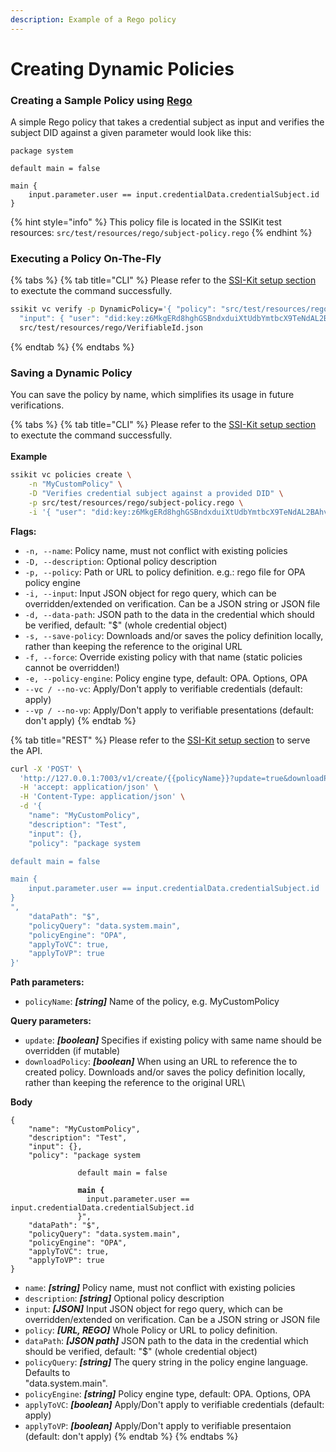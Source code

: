 ```yaml
---
description: Example of a Rego policy
---
```


# Creating Dynamic Policies

### Creating a Sample Policy using [R](../../../usage-examples/open-policy-agent.md)[ego](../../../usage-examples/open-policy-agent.md)

A simple Rego policy that takes a credential subject as input and verifies the subject DID against a given parameter would look like this:

```rego
package system

default main = false

main {
    input.parameter.user == input.credentialData.credentialSubject.id
}
```

{% hint style="info" %}
This policy file is located in the SSIKit test resources: `src/test/resources/rego/subject-policy.rego`
{% endhint %}

### &#x20;Executing a Policy On-The-Fly&#x20;

{% tabs %}
{% tab title="CLI" %}
Please refer to the [SSI-Kit setup section](../../../getting-started/cli-command-line-interface.md) to exectute the command successfully.

```bash
ssikit vc verify -p DynamicPolicy='{ "policy": "src/test/resources/rego/subject-policy.rego", \
  "input": { "user": "did:key:z6MkgERd8hghGSBndxduiXtUdbYmtbcX9TeNdAL2BAhvXoAp" } }' \
  src/test/resources/rego/VerifiableId.json

```
{% endtab %}
{% endtabs %}

### &#x20;Saving a Dynamic Policy

You can save the policy by name, which simplifies its usage in future verifications.

{% tabs %}
{% tab title="CLI" %}
Please refer to the [SSI-Kit setup section](../../../getting-started/cli-command-line-interface.md) to exectute the command successfully.\
\
**Example**

```bash
ssikit vc policies create \
    -n "MyCustomPolicy" \
    -D "Verifies credential subject against a provided DID" \
    -p src/test/resources/rego/subject-policy.rego \
    -i '{ "user": "did:key:z6MkgERd8hghGSBndxduiXtUdbYmtbcX9TeNdAL2BAhvXoAp" }'
```

**Flags:**&#x20;

* `-n, --name`:  Policy name, must not conflict with existing policies
* `-D, --description`: Optional policy description
* `-p, --policy`: Path or URL to policy definition. e.g.: rego file for OPA policy engine
* `-i, --input`: Input JSON object for rego query, which can be overridden/extended on verification. Can be a JSON string or JSON file
* `-d, --data-path`: JSON path to the data in the credential which should be verified, default: "$" (whole credential object)
* `-s, --save-policy`: Downloads and/or saves the policy definition locally, rather than keeping the reference to the original URL
* `-f, --force`: Override existing policy with that name (static policies cannot be overridden!)
* `-e, --policy-engine`: Policy engine type, default: OPA. Options, OPA
* `--vc / --no-vc`: Apply/Don't apply to verifiable credentials (default: apply)
* `--vp / --no-vp`: Apply/Don't apply to verifiable presentations (default: don't apply)
{% endtab %}

{% tab title="REST" %}
Please refer to the [SSI-Kit setup section](../../../getting-started/rest-apis.md) to serve the API.

```bash
curl -X 'POST' \
  'http://127.0.0.1:7003/v1/create/{{policyName}}?update=true&downloadPolicy=true' \
  -H 'accept: application/json' \
  -H 'Content-Type: application/json' \
  -d '{
    "name": "MyCustomPolicy",
    "description": "Test",
    "input": {},
    "policy": "package system

default main = false

main {
    input.parameter.user == input.credentialData.credentialSubject.id
}
",
    "dataPath": "$",
    "policyQuery": "data.system.main",
    "policyEngine": "OPA",
    "applyToVC": true,
    "applyToVP": true
}'
```

**Path parameters:**&#x20;

* `policyName`: _**\[string]**_ Name of the policy, e.g. MyCustomPolicy

**Query parameters:**&#x20;

* `update`: _**\[boolean]**_ Specifies if existing policy with same name should be overridden (if mutable)
* `downloadPolicy`: _**\[boolean]**_ When using an URL to reference the to created policy. Downloads and/or saves the policy definition locally, rather than keeping the reference to the original URL\


**Body**

<pre class="language-json"><code class="lang-json">{
    "name": "MyCustomPolicy",
    "description": "Test",
    "input": {},
    "policy": "package system

               default main = false

<strong>               main {
</strong>                 input.parameter.user == input.credentialData.credentialSubject.id
               }",
    "dataPath": "$",
    "policyQuery": "data.system.main",
    "policyEngine": "OPA",
    "applyToVC": true,
    "applyToVP": true
}
</code></pre>

* `name`: _**\[string]**_ Policy name, must not conflict with existing policies
* `description`: _**\[string]**_ Optional policy description
* `input`: _**\[JSON]**_ Input JSON object for rego query, which can be overridden/extended on verification. Can be a JSON string or JSON file
* `policy`: _**\[URL, REGO]**_ Whole Policy or URL to policy definition.
* `dataPath`: _**\[JSON path]**_ JSON path to the data in the credential which should be verified, default: "$" (whole credential object)
* `policyQuery`: _**\[string]**_ The query string in the policy engine language. Defaults to\
  "data.system.main".
* `policyEngine`: _**\[string]**_ Policy engine type, default: OPA. Options, OPA
* `applyToVC`: _**\[boolean]**_ Apply/Don't apply to verifiable credentials (default: apply)
* `applyToVP`: _**\[boolean]**_ Apply/Don't apply to verifiable presentaion (default: don't apply)
{% endtab %}
{% endtabs %}
